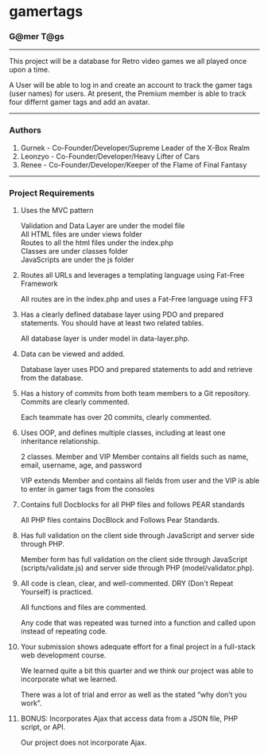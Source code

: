 # gamertags
<h3>G@mer T@gs</h3>
<hr>
<p>This project will be a database for Retro video games we all played once upon a time.</p>
<p>A User will be able to log in and create an account to track the gamer tags (user names)
for users.  At present, the Premium member is able to track four differnt gamer tags and add an avatar.</p>
<hr>
<h3>Authors</h3>
<ol>
    <li>Gurnek - Co-Founder/Developer/Supreme Leader of the X-Box Realm</li>
    <li>Leonzyo - Co-Founder/Developer/Heavy Lifter of Cars</li>
    <li>Renee - Co-Founder/Developer/Keeper of the Flame of Final Fantasy</li>
</ol>
<hr>
<h3>Project Requirements</h3>
    <ol>
    <li> Uses the MVC pattern</li>
        <dl>
        <dt>Validation and Data Layer are under the model file</dt>
        <dt>All HTML files are under views folder</dt>
        <dt>Routes to all the html files under the index.php</dt>
        <dt>Classes are under classes folder</dt>
        <dt>JavaScripts are under the js folder</dt>
        </dl>
    <li> Routes all URLs and leverages a templating language using Fat-Free Framework</li>
        <dl>
        <dt>All routes are in the index.php and uses a Fat-Free language using FF3</dt>
        </dl>
    <li>Has a clearly defined database layer using PDO and prepared statements. You should have at least two related tables.</li>
        <dl>All database layer is under model in data-layer.php.</dl>
    <li>Data can be viewed and added.</li>
        <dl>Database layer uses PDO and prepared statements to add and retrieve from the database.</dl>
    <li>Has a history of commits from both team members to a Git repository. Commits are clearly commented.</li>
        <dl>Each teammate has over 20 commits, clearly commented.</dl>
    <li>Uses OOP, and defines multiple classes, including at least one inheritance relationship.</li>
        <dl>2 classes. Member and VIP Member contains all fields such as name, email, username, age, and password</dl>
        <dl>VIP extends Member and contains all fields from user and the VIP is able to enter in gamer tags from the consoles</dl>
    <li>Contains full Docblocks for all PHP files and follows PEAR standards</li>
        <dl>All PHP files contains DocBlock and Follows Pear Standards.</dl>
    <li>Has full validation on the client side through JavaScript and server side through PHP.</li>
        <dl>Member form has full validation on the client side through JavaScript (scripts/validate.js) and server side through PHP (model/validator.php).</dl>
    <li>All code is clean, clear, and well-commented. DRY (Don't Repeat Yourself) is practiced.</li>
        <dl>All functions and files are commented.</dl>
        <dl> Any code that was repeated was turned into a function and called upon instead of repeating code.</dl>
    <li>Your submission shows adequate effort for a final project in a full-stack web development course.</li>
        <dl>We learned quite a bit this quarter and we think our project was able to incorporate what we learned.</dl>
        <dl>There was a lot of trial and error as well as the stated “why don’t you work”.</dl>
    <li>BONUS: Incorporates Ajax that access data from a JSON file, PHP script, or API.</li>
        <dl>Our project does not incorporate Ajax.</dl>
</ol>
  
